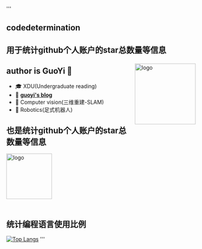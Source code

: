 '''
## codedetermination
## 用于统计github个人账户的star总数量等信息
<img src="https://github-readme-stats.vercel.app/api?username=gengyanlei&show_icons=true" alt="logo" height="160" align="right" style="margin: 5px; margin-bottom: 20px;" />
  
  
  
## author is GuoYi 👋
- 🎓 XDU(Undergraduate reading)
- 📖 [**guoyi's blog**](codedetermiation.github.io)
- 🔭 Computer vision(三维重建-SLAM)
- 🤖 Robotics(足式机器人)
## 也是统计github个人账户的star总数量等信息
<img src="https://github-profile-trophy.vercel.app/?username=codedetermination&theme=flat" alt="logo" height="120" align="center" style="margin: auto; margin-bottom: 20px;" />

## 统计编程语言使用比例
[![Top Langs](https://github-readme-stats.vercel.app/api/top-langs/?username=gengyanlei&layout=compact)](https://github.com/codedetermination/github-readme-stats)
'''
